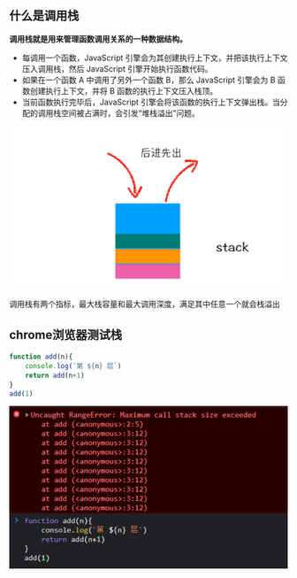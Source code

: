 ## 什么是调用栈

**调用栈就是用来管理函数调用关系的一种数据结构。**
- 每调用一个函数，JavaScript 引擎会为其创建执行上下文，并把该执行上下文压入调用栈，然后 JavaScript 引擎开始执行函数代码。
- 如果在一个函数 A 中调用了另外一个函数 B，那么 JavaScript 引擎会为 B 函数创建执行上下文，并将 B 函数的执行上下文压入栈顶。
- 当前函数执行完毕后，JavaScript 引擎会将该函数的执行上下文弹出栈。当分配的调用栈空间被占满时，会引发“堆栈溢出”问题。

![08 栈溢出__2022-06-26-23-20-42](/attachments/08%20栈溢出__2022-06-26-23-20-42.png)

调用栈有两个指标，最大栈容量和最大调用深度，满足其中任意一个就会栈溢出

## chrome浏览器测试栈
```js
function add(n){
    console.log(`第 ${n} 层`)
    return add(n+1)
}
add(1)
```

![08 栈溢出__2022-06-26-23-25-18](/attachments/08%20栈溢出__2022-06-26-23-25-18.png)